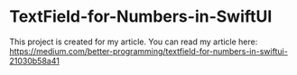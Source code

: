 # TextField-for-Numbers-in-SwiftUI
This project is created for my article. You can read my article here: https://medium.com/better-programming/textfield-for-numbers-in-swiftui-21030b58a41
